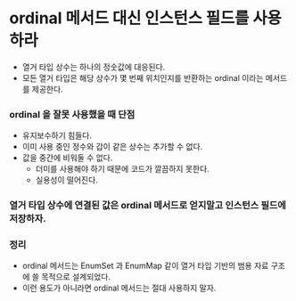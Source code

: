 # ordinal 메서드 대신 인스턴스 필드를 사용하라

* 열거 타입 상수는 하나의 정숫값에 대응된다.
* 모든 열거 타입은 해당 상수가 몇 번째 위치인지를 반환하는 ordinal 이라는 메서드를 제공한다.

### ordinal 을 잘못 사용했을 때 단점
* 유지보수하기 힘들다.
* 이미 사용 중인 정수와 갑이 같은 상수는 추가할 수 없다.
* 값을 중간에 비워둘 수 없다.
  * 더미를 사용해야 하기 때문에 코드가 깔끔하지 못한다.
  * 실용성이 떨어진다.

### 열거 타입 상수에 연결된 값은 ordinal 메서드로 얻지말고 인스턴스 필드에 저장하자.

### 정리
* ordinal 메서드는 EnumSet 과 EnumMap 같이 열거 타입 기반의 범용 자료 구조에 쓸 목적으로 설계되었다.
* 이런 용도가 아니라면 ordinal 메서드는 절대 사용하지 말자.